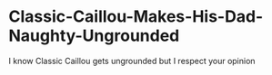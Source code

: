 # Classic-Caillou-Makes-His-Dad-Naughty-Ungrounded
I know Classic Caillou gets ungrounded but I respect your opinion
